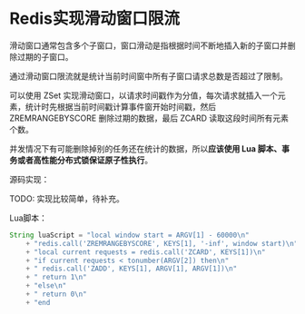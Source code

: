 # Redis实现滑动窗口限流

滑动窗口通常包含多个子窗口，窗口滑动是指根据时间不断地插入新的子窗口并删除过期的子窗口。

通过滑动窗口限流就是统计当前时间窗中所有子窗口请求总数是否超过了限制。 

可以使用 ZSet 实现滑动窗口，以请求时间戳作为分值，每次请求就插入一个元素，统计时先根据当前时间戳计算事件窗开始时间戳，然后 ZREMRANGEBYSCORE 删除过期的数据，最后 ZCARD 读取这段时间所有元素个数。

并发情况下有可能删除掉别的任务还在统计的数据，所以**应该使用 Lua 脚本、事务或者高性能分布式锁保证原子性执行**。

源码实现：

TODO: 实现比较简单，待补充。

Lua脚本：

```java
String luaScript = "local window start = ARGV[1] - 60000\n" 
    + "redis.call('ZREMRANGEBYSCORE', KEYS[1], '-inf', window start)\n" 
    + "local current requests = redis.call('ZCARD', KEYS[1])\n" 
    + "if current requests < tonumber(ARGV[2]) then\n" 
    + " redis.call('ZADD', KEYS[1], ARGV[1], ARGV[1])\n" 
    + " return 1\n" 
    + "else\n" 
    + " return 0\n" 
    + "end
```

